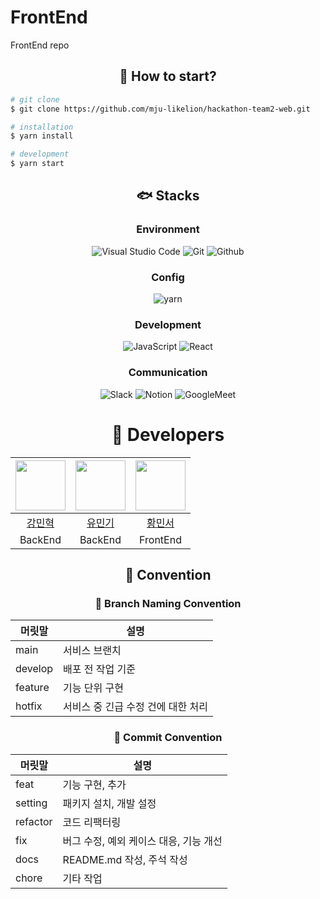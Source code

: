 # FrontEnd

FrontEnd repo

<div align=center>
	<h2>🤔 How to start?</h2>
</div>

```bash
# git clone
$ git clone https://github.com/mju-likelion/hackathon-team2-web.git

# installation
$ yarn install

# development
$ yarn start
```

<div align=center>
  <h2>🐟 Stacks</h2>
  
### Environment
![Visual Studio Code](https://img.shields.io/badge/Visual%20Studio%20Code-007ACC?style=for-the-badge&logo=Visual%20Studio%20Code&logoColor=white)
![Git](https://img.shields.io/badge/Git-F05032?style=for-the-badge&logo=Git&logoColor=white)
![Github](https://img.shields.io/badge/GitHub-181717?style=for-the-badge&logo=GitHub&logoColor=white)

### Config

![yarn](https://img.shields.io/badge/yarn-2C8EBB?style=for-the-badge&logo=yarn&logoColor=white)

### Development

![JavaScript](https://img.shields.io/badge/JavaScript-F7DF1E?style=for-the-badge&logo=Javascript&logoColor=white)
![React](https://img.shields.io/badge/React-20232A?style=for-the-badge&logo=react&logoColor=61DAFB)

### Communication

![Slack](https://img.shields.io/badge/Slack-4A154B?style=for-the-badge&logo=Slack&logoColor=white)
![Notion](https://img.shields.io/badge/Notion-000000?style=for-the-badge&logo=Notion&logoColor=white)
![GoogleMeet](https://img.shields.io/badge/GoogleMeet-00897B?style=for-the-badge&logo=Google%20Meet&logoColor=white)

</div>

<div align=center>
	<h1>🐹 Developers</h1>

| <img src="https://github.com/kminh1209.png" width="80"> | <img src="https://github.com/youminki.png" width="80"> | <img src="https://github.com/MinseoHwang.png" width="80"> |
| :-----------------------------------------------------: | :----------------------------------------------------: | :-------------------------------------------------------: |
|         [강민혁](https://github.com/kminh1209)          |         [유민기](https://github.com/youminki)          |         [황민서](https://github.com/MinseoHwang)          |
|                         BackEnd                         |                        BackEnd                         |                         FrontEnd                          |

</div>

<div align=center>
	<h2>📠 Convention</h2>

### 🤝 Branch Naming Convention

| 머릿말  | 설명                               |
| ------- | ---------------------------------- |
| main    | 서비스 브랜치                      |
| develop | 배포 전 작업 기준                  |
| feature | 기능 단위 구현                     |
| hotfix  | 서비스 중 긴급 수정 건에 대한 처리 |

### 🤝 Commit Convention

| 머릿말   | 설명                                   |
| -------- | -------------------------------------- |
| feat     | 기능 구현, 추가                        |
| setting  | 패키지 설치, 개발 설정                 |
| refactor | 코드 리팩터링                          |
| fix      | 버그 수정, 예외 케이스 대응, 기능 개선 |
| docs     | README.md 작성, 주석 작성              |
| chore    | 기타 작업                              |

</div>
